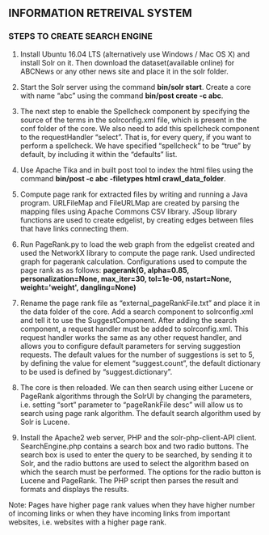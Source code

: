 ## INFORMATION RETREIVAL SYSTEM

### STEPS TO CREATE SEARCH ENGINE

1.	Install Ubuntu 16.04 LTS (alternatively use Windows / Mac OS X) and install Solr on it. Then download the dataset(available online) for ABCNews or any other news site and place it in the solr folder.

2.	Start the Solr server using the command **bin/solr start**. Create a core with name “abc” using the command **bin/post  create -c abc**. 

3. The next step to enable the Spellcheck component by specifying the source of the terms in the solrconfig.xml file, which is present in the conf folder of the core. We also need to	add this spellcheck component to the requestHandler “select”. That is, for every query, if you want to perform a spellcheck. We have specified “spellcheck” to be “true” by default, by including it within the “defaults” list.

4.	Use Apache Tika and in built post tool to index the html files using the command **bin/post -c abc -filetypes html crawl_data_folder**. 

5.	Compute page rank for extracted files by writing and running a Java program. URLFileMap and FileURLMap are created by parsing the mapping files using Apache Commons CSV library. JSoup library functions are used to create edgelist, by creating edges between files that have links connecting them.

6.	Run PageRank.py to load the web graph from the edgelist created and used the NetworkX library to compute the page rank. Used undirected graph for pagerank calculation. Configurations used to compute the page rank as as follows:  **pagerank(G, alpha=0.85, personalization=None, max_iter=30, tol=1e-06, nstart=None, weight='weight', dangling=None)**

7.	Rename the page rank file as “external_pageRankFile.txt” and place it in the data folder of the core. Add a search component to solrconfig.xml and tell it to use the SuggestComponent. After adding the search component, a request handler must be added to solrconfig.xml. This request handler works the same as any other request handler, and allows you to configure default parameters for serving suggestion requests. The default values for the number of suggestions is set to 5, by defining the value for element “suggest.count”, the default dictionary to be used is defined by “suggest.dictionary”.

8. The core is then reloaded. We can then search using either Lucene or PageRank algorithms through the SolrUI by changing the parameters, i.e. setting “sort” parameter to “pageRankFile desc” will allow us to search using page rank algorithm. The default search algorithm used by Solr is Lucene.

9.	 Install the Apache2 web server, PHP and the solr-php-client-API client. SearchEngine.php contains a search box and two radio buttons. The search box is used to enter the query to be searched, by sending it to Solr, and the radio buttons are used to select the algorithm based on which the search must be performed. The options for the radio button is Lucene and PageRank. The PHP script then parses the result and formats and displays the results. 
 
Note: Pages have higher page rank values when they have higher number of incoming links or when they have incoming links from important websites, i.e. websites with a higher page rank.
